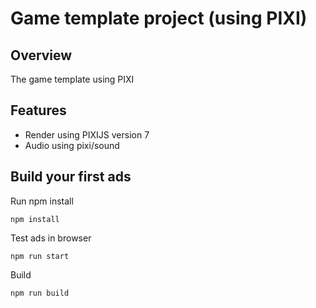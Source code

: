 # Game template project (using PIXI)

## Overview

The game template using PIXI

## Features

- Render using PIXIJS version 7
- Audio using pixi/sound

## Build your first ads


Run npm install
```
npm install
```

Test ads in browser
```
npm run start
```

Build
```
npm run build
```

